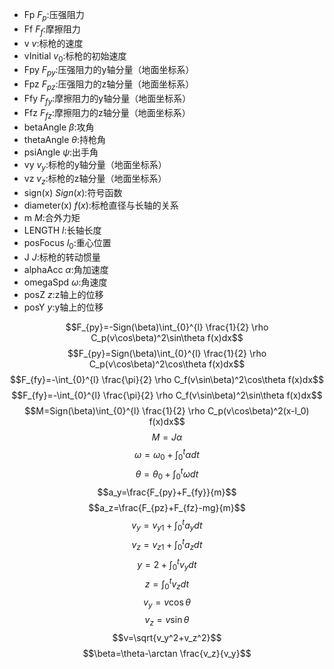 * Fp
$F_p$:压强阻力
* Ff
$F_f$:摩擦阻力
* v
$v$:标枪的速度
* vInitial
$v_0$:标枪的初始速度
* Fpy
$F_{py}$:压强阻力的y轴分量（地面坐标系）
* Fpz
$F_{pz}$:压强阻力的z轴分量（地面坐标系）
* Ffy
$F_{fy}$:摩擦阻力的y轴分量（地面坐标系）
* Ffz
$F_{fz}$:摩擦阻力的z轴分量（地面坐标系）
* betaAngle
$\beta$:攻角
* thetaAngle
$\theta$:持枪角
* psiAngle
$\psi$:出手角
* vy
$v_y$:标枪的y轴分量（地面坐标系）
* vz
$v_z$:标枪的z轴分量（地面坐标系）
* sign(x)
$Sign(x)$:符号函数
* diameter(x)
$f(x)$:标枪直径与长轴的关系
* m
$M$:合外力矩
* LENGTH
$l$:长轴长度
* posFocus
$l_0$:重心位置
* J
$J$:标枪的转动惯量
* alphaAcc
$\alpha$:角加速度
* omegaSpd
$\omega$:角速度
* posZ
$z$:z轴上的位移
* posY
$y$:y轴上的位移

$$F_{py}=-Sign(\beta)\int_{0}^{l} \frac{1}{2} \rho C_p(v\cos\beta)^2\sin\theta f(x)dx$$
$$F_{py}=Sign(\beta)\int_{0}^{l} \frac{1}{2} \rho C_p(v\cos\beta)^2\cos\theta f(x)dx$$
$$F_{fy}=-\int_{0}^{l} \frac{\pi}{2} \rho C_f(v\sin\beta)^2\cos\theta f(x)dx$$
$$F_{fy}=-\int_{0}^{l} \frac{\pi}{2} \rho C_f(v\sin\beta)^2\sin\theta f(x)dx$$
$$M=Sign(\beta)\int_{0}^{l} \frac{1}{2} \rho C_p(v\cos\beta)^2(x-l_0) f(x)dx$$
$$M=J\alpha $$
$$\omega=\omega_0+\int_{0}^{t}\alpha dt$$
$$\theta=\theta_0 +\int_{0}^{t}\omega dt$$
$$a_y=\frac{F_{py}+F_{fy}}{m}$$
$$a_z=\frac{F_{pz}+F_{fz}-mg}{m}$$
$$v_y=v_{y1}+\int_{0}^{t}a_y dt$$
$$v_z=v_{z1}+\int_{0}^{t}a_z dt$$
$$y=2+\int_{0}^{t}v_y dt $$
$$z=\int_{0}^{t} v_z dt$$
$$v_y=v\cos\theta$$
$$v_z=v\sin\theta$$
$$v=\sqrt{v_y^2+v_z^2}$$
$$\beta=\theta-\arctan \frac{v_z}{v_y}$$